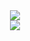 <div style="text-align: center;">
    <a href="https://spotify-github-profile.vercel.app/api/view?uid=7t0psy9kagwu7irf6i544sl9d&redirect=true">
        <img src="https://spotify-github-profile.vercel.app/api/view?uid=7t0psy9kagwu7irf6i544sl9d&cover_image=true&theme=default&show_offline=false&background_color=121212&interchange=false&bar_color=448410&bar_color_cover=true" />
    </a>
</div>

<div style="text-align: center;">
    <a href="https://github.com/anuraghazra/github-readme-stats">
        <img src="https://github-readme-stats-git-masterrstaa-rickstaa.vercel.app/api/top-langs/?username=ruinedm&show_icons=true&theme=radical" />
    </a>
</div>
